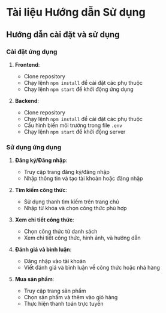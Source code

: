 # Tài liệu Hướng dẫn Sử dụng

## Hướng dẫn cài đặt và sử dụng

### Cài đặt ứng dụng
1. **Frontend**:
   - Clone repository
   - Chạy lệnh `npm install` để cài đặt các phụ thuộc
   - Chạy lệnh `npm start` để khởi động ứng dụng

2. **Backend**:
   - Clone repository
   - Chạy lệnh `npm install` để cài đặt các phụ thuộc
   - Cấu hình biến môi trường trong file `.env`
   - Chạy lệnh `npm start` để khởi động server

### Sử dụng ứng dụng
1. **Đăng ký/Đăng nhập**:
   - Truy cập trang đăng ký/đăng nhập
   - Nhập thông tin và tạo tài khoản hoặc đăng nhập

2. **Tìm kiếm công thức**:
   - Sử dụng thanh tìm kiếm trên trang chủ
   - Nhập từ khóa và chọn công thức phù hợp

3. **Xem chi tiết công thức**:
   - Chọn công thức từ danh sách
   - Xem chi tiết công thức, hình ảnh, và hướng dẫn

4. **Đánh giá và bình luận**:
   - Đăng nhập vào tài khoản
   - Viết đánh giá và bình luận về công thức hoặc nhà hàng

5. **Mua sản phẩm**:
   - Truy cập trang sản phẩm
   - Chọn sản phẩm và thêm vào giỏ hàng
   - Thực hiện thanh toán trực tuyến